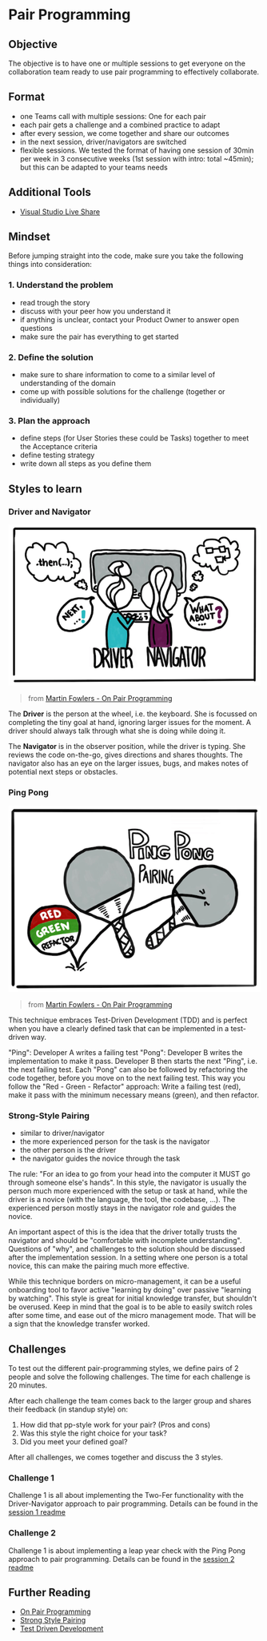 # Pair Programming

## Objective

The objective is to have one or multiple sessions to get everyone on the collaboration team ready to use pair programming to effectively collaborate.

## Format

- one Teams call with multiple sessions: One for each pair
- each pair gets a challenge and a combined practice to adapt
- after every session, we come together and share our outcomes
- in the next session, driver/navigators are switched
- flexible sessions. We tested the format of having one session of 30min per week in 3 consecutive weeks (1st session with intro: total ~45min); but this can be adapted to your teams needs

## Additional Tools

- [Visual Studio Live Share](https://marketplace.visualstudio.com/items?itemName=MS-vsliveshare.vsliveshare)

## Mindset

Before jumping straight into the code, make sure you take the following things into consideration:

### 1. Understand the problem

- read trough the story
- discuss with your peer how you understand it
- if anything is unclear, contact your Product Owner to answer open questions
- make sure the pair has everything to get started

### 2. Define the solution

- make sure to share information to come to a similar level of understanding of the domain
- come up with possible solutions for the challenge (together or individually)

### 3. Plan the approach

- define steps (for User Stories these could be Tasks) together to meet the Acceptance criteria
- define testing strategy
- write down all steps as you define them

## Styles to learn

### Driver and Navigator

![driver-navigator illustration](images/driver_navigator.png)

> from [Martin Fowlers - On Pair Programming](https://martinfowler.com/articles/on-pair-programming.html)

The **Driver** is the person at the wheel, i.e. the keyboard. She is focussed on completing the tiny goal at hand, ignoring larger issues for the moment. A driver should always talk through what she is doing while doing it.

The **Navigator** is in the observer position, while the driver is typing. She reviews the code on-the-go, gives directions and shares thoughts. The navigator also has an eye on the larger issues, bugs, and makes notes of potential next steps or obstacles.

### Ping Pong

![ping-pong illustration](images/ping_pong.png)

> from [Martin Fowlers - On Pair Programming](https://martinfowler.com/articles/on-pair-programming.html)

This technique embraces Test-Driven Development (TDD) and is perfect when you have a clearly defined task that can be implemented in a test-driven way.

"Ping": Developer A writes a failing test
"Pong": Developer B writes the implementation to make it pass.
Developer B then starts the next "Ping", i.e. the next failing test.
Each "Pong" can also be followed by refactoring the code together, before you move on to the next failing test. This way you follow the "Red - Green - Refactor" approach: Write a failing test (red), make it pass with the minimum necessary means (green), and then refactor.

### Strong-Style Pairing

- similar to driver/navigator
- the more experienced person for the task is the navigator
- the other person is the driver
- the navigator guides the novice through the task

The rule: "For an idea to go from your head into the computer it MUST go through someone else's hands". In this style, the navigator is usually the person much more experienced with the setup or task at hand, while the driver is a novice (with the language, the tool, the codebase, ...). The experienced person mostly stays in the navigator role and guides the novice.

An important aspect of this is the idea that the driver totally trusts the navigator and should be "comfortable with incomplete understanding". Questions of "why", and challenges to the solution should be discussed after the implementation session. In a setting where one person is a total novice, this can make the pairing much more effective.

While this technique borders on micro-management, it can be a useful onboarding tool to favor active "learning by doing" over passive "learning by watching". This style is great for initial knowledge transfer, but shouldn't be overused. Keep in mind that the goal is to be able to easily switch roles after some time, and ease out of the micro management mode. That will be a sign that the knowledge transfer worked.

## Challenges

To test out the different pair-programming styles, we define pairs of 2 people and solve the following challenges. The time for each challenge is 20 minutes.

After each challenge the team comes back to the larger group and shares their feedback (in standup style) on:

1. How did that pp-style work for your pair? (Pros and cons)
1. Was this style the right choice for your task?
1. Did you meet your defined goal?

After all challenges, we comes together and discuss the 3 styles.

### Challenge 1

Challenge 1 is all about implementing the Two-Fer functionality with the Driver-Navigator approach to pair programming. Details can be found in the [session 1 readme](sessions/session_1/README.md)

### Challenge 2

Challenge 1 is about implementing a leap year check with the Ping Pong approach to pair programming. Details can be found in the [session 2 readme](sessions/session_2/README.md)

## Further Reading

- [On Pair Programming](https://martinfowler.com/articles/on-pair-programming.html#Styles)
- [Strong Style Pairing](https://llewellynfalco.blogspot.com/2014/06/llewellyns-strong-style-pairing.html)
- [Test Driven Development](https://martinfowler.com/bliki/TestDrivenDevelopment.html)
